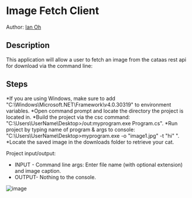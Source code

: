 # Image Fetch Client
 Author: [Ian Oh](https://github.com/ianCSMajor)
 
## Description
This application will allow a user to fetch an image from the cataas rest api for download via the command line:

## Steps
 *If you are using Windows, make sure to add "C:\Windows\Microsoft.NET\Framework\v4.0.30319" to environment variables. 
 *Open command prompt and locate the directory the project is located in.
 *Build the project via the csc command: "C:\Users\UserName\Desktop>/out:myprogram.exe Program.cs".
 *Run project by typing name of program & args to console: "C:\Users\UserName\Desktop>myprogram.exe -o "image1.jpg" -t "hi" ".
 *Locate the saved image in the downloads folder to retrieve your cat. 

Project input/output:
* INPUT - Command line args: Enter file name (with optional extension) and image caption.
* OUTPUT- Nothing to the console. 

![image](https://user-images.githubusercontent.com/57507406/190498659-2bb34c54-df61-4437-b8d5-651d64ace18a.png)

 
